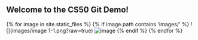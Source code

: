 ## Welcome to the CS50 Git Demo!

{% for image in site.static_files %}
    {% if image.path contains 'images/' %}
        ![](images/image 1-1.png?raw=true)
        <img src="{{ site.baseurl }}{{ image.path }}" alt="image" />
    {% endif %}
{% endfor %}
